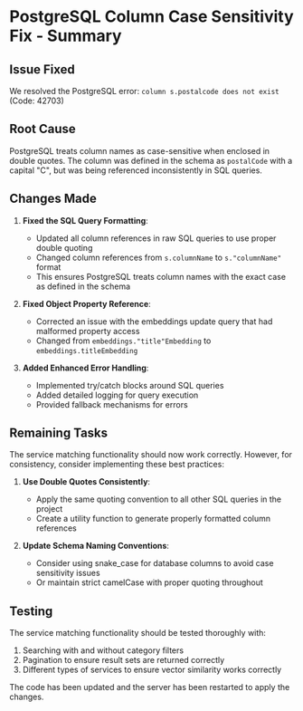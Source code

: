 # PostgreSQL Column Case Sensitivity Fix - Summary

## Issue Fixed
We resolved the PostgreSQL error: `column s.postalcode does not exist` (Code: 42703)

## Root Cause
PostgreSQL treats column names as case-sensitive when enclosed in double quotes. The column was defined in the schema as `postalCode` with a capital "C", but was being referenced inconsistently in SQL queries.

## Changes Made

1. **Fixed the SQL Query Formatting**:
   - Updated all column references in raw SQL queries to use proper double quoting
   - Changed column references from `s.columnName` to `s."columnName"` format
   - This ensures PostgreSQL treats column names with the exact case as defined in the schema

2. **Fixed Object Property Reference**:
   - Corrected an issue with the embeddings update query that had malformed property access
   - Changed from `embeddings."title"Embedding` to `embeddings.titleEmbedding`

3. **Added Enhanced Error Handling**:
   - Implemented try/catch blocks around SQL queries
   - Added detailed logging for query execution
   - Provided fallback mechanisms for errors

## Remaining Tasks

The service matching functionality should now work correctly. However, for consistency, consider implementing these best practices:

1. **Use Double Quotes Consistently**:
   - Apply the same quoting convention to all other SQL queries in the project
   - Create a utility function to generate properly formatted column references

2. **Update Schema Naming Conventions**:
   - Consider using snake_case for database columns to avoid case sensitivity issues
   - Or maintain strict camelCase with proper quoting throughout

## Testing

The service matching functionality should be tested thoroughly with:
1. Searching with and without category filters
2. Pagination to ensure result sets are returned correctly
3. Different types of services to ensure vector similarity works correctly

The code has been updated and the server has been restarted to apply the changes.